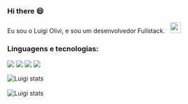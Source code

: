 ### Hi there :smile:

<p> 
   Eu sou o Luigi Olivi, e sou um desenvolvedor Fullstack. &nbsp <img height="25" src="https://images.emojiterra.com/google/android-10/512px/1f468-1f4bb.png">
</p>

<h3 text-align="center">Linguagens e tecnologias:</h3>

<img src="https://img.shields.io/badge/Node.js-43853D?style=for-the-badge&logo=node.js&logoColor=white">
<img src="https://img.shields.io/badge/React-20232A?style=for-the-badge&logo=react&logoColor=61DAFB">
<img src="https://img.shields.io/badge/docker-%230db7ed.svg?style=for-the-badge&logo=docker&logoColor=white">
<img src="https://img.shields.io/badge/Insomnia-black?style=for-the-badge&logo=insomnia&logoColor=5849BE">

![Luigi stats](https://github-readme-stats.vercel.app/api?username=luigiolivi&theme=blue-green)
<br>
<br>
![Luigi stats](https://github-readme-stats.vercel.app/api/top-langs/?username=luigiolivi&theme=blue-green)

      

      
